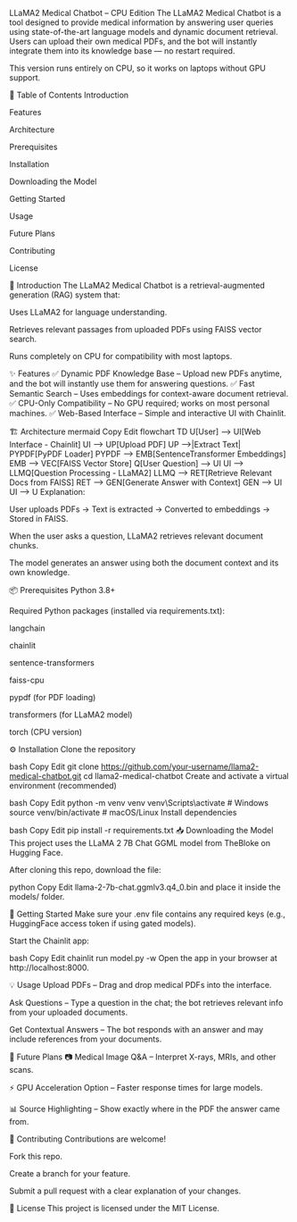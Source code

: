 LLaMA2 Medical Chatbot – CPU Edition
The LLaMA2 Medical Chatbot is a tool designed to provide medical information by answering user queries using state-of-the-art language models and dynamic document retrieval. Users can upload their own medical PDFs, and the bot will instantly integrate them into its knowledge base — no restart required.

This version runs entirely on CPU, so it works on laptops without GPU support.

📑 Table of Contents
Introduction

Features

Architecture

Prerequisites

Installation

Downloading the Model

Getting Started

Usage

Future Plans

Contributing

License

📌 Introduction
The LLaMA2 Medical Chatbot is a retrieval-augmented generation (RAG) system that:

Uses LLaMA2 for language understanding.

Retrieves relevant passages from uploaded PDFs using FAISS vector search.

Runs completely on CPU for compatibility with most laptops.

✨ Features
✅ Dynamic PDF Knowledge Base – Upload new PDFs anytime, and the bot will instantly use them for answering questions.
✅ Fast Semantic Search – Uses embeddings for context-aware document retrieval.
✅ CPU-Only Compatibility – No GPU required; works on most personal machines.
✅ Web-Based Interface – Simple and interactive UI with Chainlit.

🏗 Architecture
mermaid
Copy
Edit
flowchart TD
    U[User] --> UI[Web Interface - Chainlit]
    UI --> UP[Upload PDF]
    UP -->|Extract Text| PYPDF[PyPDF Loader]
    PYPDF --> EMB[SentenceTransformer Embeddings]
    EMB --> VEC[FAISS Vector Store]
    Q[User Question] --> UI
    UI --> LLMQ[Question Processing - LLaMA2]
    LLMQ --> RET[Retrieve Relevant Docs from FAISS]
    RET --> GEN[Generate Answer with Context]
    GEN --> UI
    UI --> U
Explanation:

User uploads PDFs → Text is extracted → Converted to embeddings → Stored in FAISS.

When the user asks a question, LLaMA2 retrieves relevant document chunks.

The model generates an answer using both the document context and its own knowledge.

📦 Prerequisites
Python 3.8+

Required Python packages (installed via requirements.txt):

langchain

chainlit

sentence-transformers

faiss-cpu

pypdf (for PDF loading)

transformers (for LLaMA2 model)

torch (CPU version)

⚙️ Installation
Clone the repository

bash
Copy
Edit
git clone https://github.com/your-username/llama2-medical-chatbot.git
cd llama2-medical-chatbot
Create and activate a virtual environment (recommended)

bash
Copy
Edit
python -m venv venv
venv\Scripts\activate  # Windows
source venv/bin/activate  # macOS/Linux
Install dependencies

bash
Copy
Edit
pip install -r requirements.txt
📥 Downloading the Model
This project uses the LLaMA 2 7B Chat GGML model from TheBloke on Hugging Face.

After cloning this repo, download the file:

python
Copy
Edit
llama-2-7b-chat.ggmlv3.q4_0.bin
and place it inside the models/ folder.

🚀 Getting Started
Make sure your .env file contains any required keys (e.g., HuggingFace access token if using gated models).

Start the Chainlit app:

bash
Copy
Edit
chainlit run model.py -w
Open the app in your browser at http://localhost:8000.

💡 Usage
Upload PDFs – Drag and drop medical PDFs into the interface.

Ask Questions – Type a question in the chat; the bot retrieves relevant info from your uploaded documents.

Get Contextual Answers – The bot responds with an answer and may include references from your documents.

🔮 Future Plans
📷 Medical Image Q&A – Interpret X-rays, MRIs, and other scans.

⚡ GPU Acceleration Option – Faster response times for large models.

📊 Source Highlighting – Show exactly where in the PDF the answer came from.

🤝 Contributing
Contributions are welcome!

Fork this repo.

Create a branch for your feature.

Submit a pull request with a clear explanation of your changes.

📜 License
This project is licensed under the MIT License.

